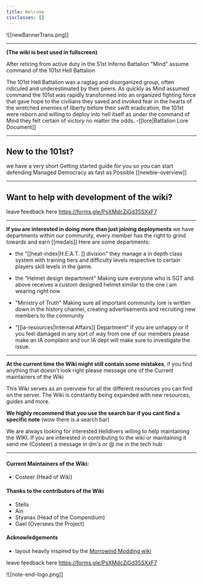 ```yaml
---
title: Welcome
cssclasses: []
---
```

![[newBannerTrans.png]]

***
**(The wiki is best used in fullscreen)**

After retiring from active duty in the 51st Inferno Battalion "Mind" assume command of the 101st Hell Battalion

The 101st Hell Battalion was a ragtag and disorganized group, often ridiculed and underestimated by their peers. As quickly as Mind assumed command the 101st was rapidly transformed into an organized fighting force that gave hope to the civilians they saved and invoked fear in the hearts of the wretched enemies of liberty before their swift eradication, the 101st were reborn and willing to deploy into hell itself as under the command of Mind they felt certain of victory no matter the odds.
-[[lore|Battalion Lore Document]] 

***
## New to the 101st?
we have a very short Getting started guide for you so you can start defending Managed Democracy as fast as Possible [[newbie-overview]] 

***
## Want to help with development of the wiki?
leave feedback here https://forms.gle/PsXMdcZiGd35SXxF7

***


**If you are interested in doing more than just joining deployments** we have departments within our community, every member has the right to grind towards and earn [[medals]]  Here are some departments:  

- the "[[heat-index|H.E.A.T. ]] division" they manage a in depth class system with training tiers and difficulty levels respective to certain players skill levels in the game.  

- the "Helmet design department" Making sure everyone who is SGT and above receives a custom designed helmet similar to the one i am wearing right now  

- "Ministry of Truth" Making sure all important community lore is written down in the history channel, creating advertisements and recruiting new members to the community 

- "[[ia-resources|Internal Affairs]] Department" If you are unhappy or if you feel damaged in any sort of way from one of our members please make an IA complaint and our IA dept will make sure to investigate the issue.

***
 
 **At the current time the Wiki might still contain some mistakes**, if you find anything that doesn't look right please message one of the Current maintainers of the Wiki

This Wiki serves as an overview for all the different resources you can find on the server. The Wiki is constantly being expanded with new resources, guides and more.

**We highly recommend that you use the search bar if you cant find a specific note**
(wow there is a search bar)

We are always looking for interested Helldivers willing to help maintaining the WIKI. If you are interested in contributing to the wiki or maintaining it send me (Costeer) a message in dm's or @ me in the tech hub

***

#### Current Maintainers of the Wiki:
- Costeer (Head of Wiki)
#### Thanks to the contributors of the Wiki
- Stells
- Ain
- Styanax (Head of the Compendium)
- Gael (Oversees the Project)

#### Acknowledgements
- layout heavily inspired by the [Morrowind Modding wiki](https://github.com/morrowind-modding/morrowind-modding.github.io)

leave feedback here https://forms.gle/PsXMdcZiGd35SXxF7

![[note-end-logo.png]]
